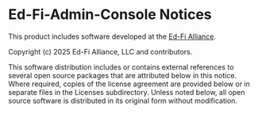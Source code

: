 # Ed-Fi-Admin-Console Notices

This product includes software developed at the [Ed-Fi Alliance](https://www.ed-fi.org).

Copyright (c) 2025 Ed-Fi Alliance, LLC and contributors.

This software distribution includes or contains external references to several
open source packages that are attributed below in this notice. Where required,
copies of the license agreement are provided below or in separate files in the
Licenses subdirectory. Unless noted below, all open source software is
distributed in its original form without modification.
